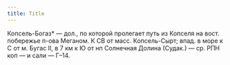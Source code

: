 ```yaml
---
title: Title
---
```


Копсель-Богаз* — дол., по которой пролегает путь из Копселя на вост. побережье
п-ова Меганом. К СВ от масс. Копсель-Сырт; впад. в море к С от м. Бугас II, в 7
км к Ю от нп Солнечная Долина (Судак.) — ср. РПН коп — и сали — Г–14.
